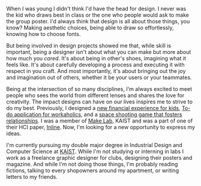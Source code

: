 <!-- <script lang="ts">
  import Image from "$lib/components/atoms/Image.svelte";
</script>

<Image src="/images/profile.jpeg" alt="Punn with a cat" /> -->

When I was young I didn't think I'd have the head for design. I never was the kid who draws best in class or the one who people would ask to make the group poster. I'd always think that design is all about those things, you know? Making aesthetic choices, being able to draw so effortlessly, knowing how to choose fonts.

But being involved in design projects showed me that, while skill is important, being a designer isn't about what you can make but more about how much you _cared_. It's about being in other's shoes, imagining what it feels like. It's about carefully developing a process and executing it with respect in you craft. And most importantly, it's about bringing out the joy and imagination out of others, whether it be your users or your teammates.

Being at the intersection of so many disciplines, I'm always excited to meet people who sees the world from different lenses and shares the love for creativity. The impact designs can have on our lives inspires me to strive to do my best. Previously, I designed a [new financial experience for kids](/oink), [To-do application for workaholics](/baobal), and a [space shooting game that fosters relationships](/roger-roger). I was a member of [Make Lab](https://make.kaist.ac.kr/), KAIST and was a part of one of their HCI paper, [Inline](https://make.kaist.ac.kr/project/inline-2024). Now, I'm looking for a new opportunity to express my ideas.

I'm currently pursuing my double major degree in Industrial Design and Computer Science at [KAIST](https://www.kaist.ac.kr/en/). While I'm not studying or interning in labs I work as a freelance graphic designer for clubs, designing their posters and magazine. And while I'm not doing those things, I'm probably reading fictions, talking to every shopowners around my apartment, or writing letters to my friends.
